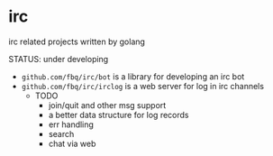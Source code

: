 irc
======

irc related projects written by golang

STATUS: under developing

* `github.com/fbq/irc/bot` is a library for developing an irc bot
* `github.com/fbq/irc/irclog` is a web server for log in irc channels
    * TODO
        * join/quit and other msg support
        * a better data structure for log records
        * err handling
        * search
        * chat via web
